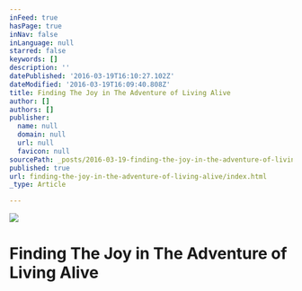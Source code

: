 ```yaml
---
inFeed: true
hasPage: true
inNav: false
inLanguage: null
starred: false
keywords: []
description: ''
datePublished: '2016-03-19T16:10:27.102Z'
dateModified: '2016-03-19T16:09:40.808Z'
title: Finding The Joy in The Adventure of Living Alive
author: []
authors: []
publisher:
  name: null
  domain: null
  url: null
  favicon: null
sourcePath: _posts/2016-03-19-finding-the-joy-in-the-adventure-of-living-alive.md
published: true
url: finding-the-joy-in-the-adventure-of-living-alive/index.html
_type: Article

---
```

![](https://the-grid-user-content.s3-us-west-2.amazonaws.com/716857e4-605a-49de-9a6b-c999fb33a2da.jpg)

# Finding The Joy in The Adventure of Living Alive